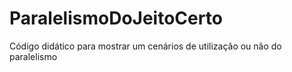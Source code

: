 # ParalelismoDoJeitoCerto
Código didático para mostrar um cenários de utilização ou não do paralelismo
